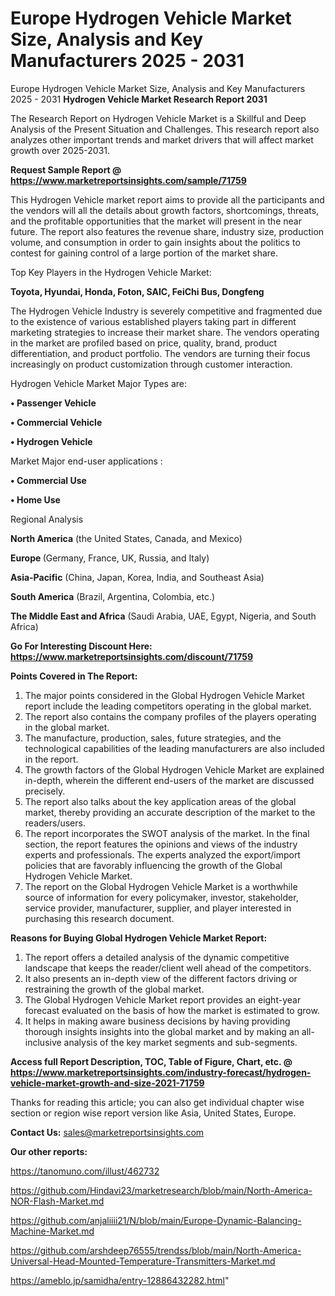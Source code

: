 # Europe Hydrogen Vehicle Market Size, Analysis and Key Manufacturers 2025 - 2031
Europe Hydrogen Vehicle Market Size, Analysis and Key Manufacturers 2025 - 2031
<strong>Hydrogen Vehicle Market Research Report 2031</strong>

The Research Report on Hydrogen Vehicle Market is a Skillful and Deep Analysis of the Present Situation and Challenges. This research report also analyzes other important trends and market drivers that will affect market growth over 2025-2031.

<strong>Request Sample Report @ <a href=https://www.marketreportsinsights.com/sample/71759>https://www.marketreportsinsights.com/sample/71759</a></strong>

This Hydrogen Vehicle market report aims to provide all the participants and the vendors will all the details about growth factors, shortcomings, threats, and the profitable opportunities that the market will present in the near future. The report also features the revenue share, industry size, production volume, and consumption in order to gain insights about the politics to contest for gaining control of a large portion of the market share.

Top Key Players in the Hydrogen Vehicle Market:

<strong>Toyota, Hyundai, Honda, Foton, SAIC, FeiChi Bus, Dongfeng</strong>

The Hydrogen Vehicle Industry is severely competitive and fragmented due to the existence of various established players taking part in different marketing strategies to increase their market share. The vendors operating in the market are profiled based on price, quality, brand, product differentiation, and product portfolio. The vendors are turning their focus increasingly on product customization through customer interaction.

Hydrogen Vehicle Market Major Types are:

<strong>• Passenger Vehicle

• Commercial Vehicle

• Hydrogen Vehicle</strong>

Market Major end-user applications :

<strong>• Commercial Use

• Home Use</strong>

Regional Analysis

</u><strong><b>North America</b></strong> (the United States, Canada, and Mexico)

<strong><b>Europe </b></strong>(Germany, France, UK, Russia, and Italy)

<strong><b>Asia-Pacific</b></strong> (China, Japan, Korea, India, and Southeast Asia)

<strong><b>South America</b></strong> (Brazil, Argentina, Colombia, etc.)

<strong><b>The Middle East and Africa</b></strong> (Saudi Arabia, UAE, Egypt, Nigeria, and South Africa)

<strong>Go For Interesting Discount Here: <a href=https://www.marketreportsinsights.com/discount/71759>https://www.marketreportsinsights.com/discount/71759</a></strong>

<strong>Points Covered in The Report:</strong>
<ol>
  <li>The major points considered in the Global Hydrogen Vehicle Market report include the leading competitors operating in the global market.</li>
  <li>The report also contains the company profiles of the players operating in the global market.</li>
  <li>The manufacture, production, sales, future strategies, and the technological capabilities of the leading manufacturers are also included in the report.</li>
  <li>The growth factors of the Global Hydrogen Vehicle Market are explained in-depth, wherein the different end-users of the market are discussed precisely.</li>
  <li>The report also talks about the key application areas of the global market, thereby providing an accurate description of the market to the readers/users.</li>
  <li>The report incorporates the SWOT analysis of the market. In the final section, the report features the opinions and views of the industry experts and professionals. The experts analyzed the export/import policies that are favorably influencing the growth of the Global Hydrogen Vehicle Market.</li>
  <li>The report on the Global Hydrogen Vehicle Market is a worthwhile source of information for every policymaker, investor, stakeholder, service provider, manufacturer, supplier, and player interested in purchasing this research document.</li>
</ol>
<strong>Reasons for Buying Global Hydrogen Vehicle Market Report:</strong>

<ol>
  <li>The report offers a detailed analysis of the dynamic competitive landscape that keeps the reader/client well ahead of the competitors.</li>
  <li>It also presents an in-depth view of the different factors driving or restraining the growth of the global market.</li>
  <li>The Global Hydrogen Vehicle Market report provides an eight-year forecast evaluated on the basis of how the market is estimated to grow.</li>
  <li>It helps in making aware business decisions by having providing thorough insights insights into the global market and by making an all-inclusive analysis of the key market segments and sub-segments.</li>
</ol>
<strong>Access full Report Description, TOC, Table of Figure, Chart, etc. @ <a href=https://www.marketreportsinsights.com/industry-forecast/hydrogen-vehicle-market-growth-and-size-2021-71759>https://www.marketreportsinsights.com/industry-forecast/hydrogen-vehicle-market-growth-and-size-2021-71759</a></strong>


Thanks for reading this article; you can also get individual chapter wise section or region wise report version like Asia, United States, Europe.

<strong>Contact Us:</strong>
sales@marketreportsinsights.com

<strong>Our other reports:</strong>

<a href=https://tanomuno.com/illust/462732>https://tanomuno.com/illust/462732</a>

<a href=https://github.com/Hindavi23/marketresearch/blob/main/North-America-NOR-Flash-Market.md>https://github.com/Hindavi23/marketresearch/blob/main/North-America-NOR-Flash-Market.md</a>

<a href=https://github.com/anjaliiii21/N/blob/main/Europe-Dynamic-Balancing-Machine-Market.md>https://github.com/anjaliiii21/N/blob/main/Europe-Dynamic-Balancing-Machine-Market.md</a>

<a href=https://github.com/arshdeep76555/trendss/blob/main/North-America-Universal-Head-Mounted-Temperature-Transmitters-Market.md>https://github.com/arshdeep76555/trendss/blob/main/North-America-Universal-Head-Mounted-Temperature-Transmitters-Market.md</a>

<a href=https://ameblo.jp/samidha/entry-12886432282.html>https://ameblo.jp/samidha/entry-12886432282.html</a>"

